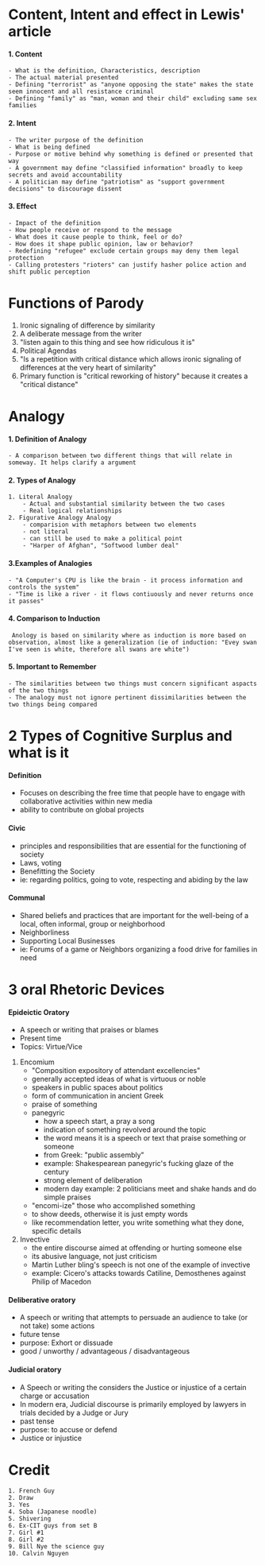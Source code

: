 # Content, Intent and effect in Lewis' article 
#### 1. Content
	- What is the definition, Characteristics, description
	- The actual material presented
	- Defining "terrorist" as "anyone opposing the state" makes the state seem innocent and all resistance criminal
	- Defining "family" as "man, woman and their child" excluding same sex families
#### 2.  Intent
	- The writer purpose of the definition
	- What is being defined
	- Purpose or motive behind why something is defined or presented that way
	- A government may define "classified information" broadly to keep secrets and avoid accountability
	- A politician may define "patriotism" as "support government decisions" to discourage dissent
#### 3. Effect
	- Impact of the definition
	- How people receive or respond to the message 
	- What does it cause people to think, feel or do? 
	- How does it shape public opinion, law or behavior?
	- Redefining "refugee" exclude certain groups may deny them legal protection
	- Calling protesters "rioters" can justify hasher police action and shift public perception

# Functions of Parody
1. Ironic signaling of difference by similarity
2. A deliberate message from the writer
3. "listen again to this thing and see how ridiculous it is"
4. Political Agendas 
5. "Is a repetition with critical distance which allows ironic signaling of differences at the very heart of similarity"
6. Primary function is "critical reworking of history" because it creates a "critical distance"

# Analogy
#### 1. Definition of Analogy
	- A comparison between two different things that will relate in someway. It helps clarify a argument

#### 2. Types of Analogy
	1. Literal Analogy
		- Actual and substantial similarity between the two cases
		- Real logical relationships
	2. Figurative Analogy Analogy
		- comparision with metaphors between two elements
		- not literal
		- can still be used to make a political point
		- "Harper of Afghan", "Softwood lumber deal"

#### 3.Examples of Analogies
	- "A Computer's CPU is like the brain - it process information and controls the system"
	- "Time is like a river - it flows contiuously and never returns once it passes"

#### 4. Comparison to Induction
	 Anology is based on similarity where as induction is more based on observation, almost like a generalization (ie of induction: "Evey swan I've seen is white, therefore all swans are white")

#### 5. Important to Remember
	- The similarities between two things must concern significant aspacts of the two things
	- The analogy must not ignore pertinent dissimilarities between the two things being compared

# 2 Types of Cognitive Surplus and what is it
#### Definition
- Focuses on describing the free time that people have to engage with collaborative activities within new media
- ability to contribute on global projects

#### Civic 
- principles and responsibilities that are essential for the functioning of society
- Laws, voting
- Benefitting the Society
- ie: regarding politics, going to vote, respecting and abiding by the law

#### Communal
- Shared beliefs and practices that are important for the well-being of a local, often informal, group or neighborhood
- Neighborliness
- Supporting Local Businesses
- ie: Forums of a game or Neighbors organizing a food drive for families in need 

# 3 oral Rhetoric Devices 
#### Epideictic Oratory
- A speech or writing that praises or blames
- Present time
- Topics: Virtue/Vice
1. Encomium
	- "Composition expository of attendant excellencies"
	-  generally accepted ideas of what is virtuous or noble 
	- speakers in public spaces about politics
	- form of communication in ancient Greek
	- praise of something 
	- panegyric
		- how a speech start, a pray a song
		- indication of something revolved around the topic
		- the word means it is a speech or text that praise something or someone
		- from Greek: "public assembly"
		- example: Shakespearean panegyric's fucking glaze of the century
		- strong element of deliberation 
		- modern day example: 2 politicians meet and shake hands and do simple praises 
	- "encomi-ize" those who accomplished something
	- to show deeds, otherwise it is just empty words
	- like recommendation letter, you write something what they done, specific details
2. Invective
    - the entire discourse aimed at offending or hurting someone else
	- its abusive language, not just criticism
    - Martin Luther bling's speech is not one of the example of invective
    - example: Cicero's attacks towards Catiline, Demosthenes against Philip of Macedon
    
#### Deliberative oratory
- A speech or writing that attempts to persuade an audience to take (or not take) some actions
- future tense
- purpose: Exhort or dissuade
- good / unworthy / advantageous / disadvantageous

#### Judicial oratory 
- A Speech or writing the considers the Justice or injustice of a certain charge or accusation
- In modern era, Judicial discourse is primarily employed by lawyers in trials decided by a Judge or Jury 
- past tense
- purpose: to accuse or defend
- Justice or injustice


# Credit
	1. French Guy
	2. Draw
	3. Yes
	4. Soba (Japanese noodle)
	5. Shivering
	6. Ex-CIT guys from set B
	7. Girl #1
	8. Girl #2
	9. Bill Nye the science guy
	10. Calvin Nguyen